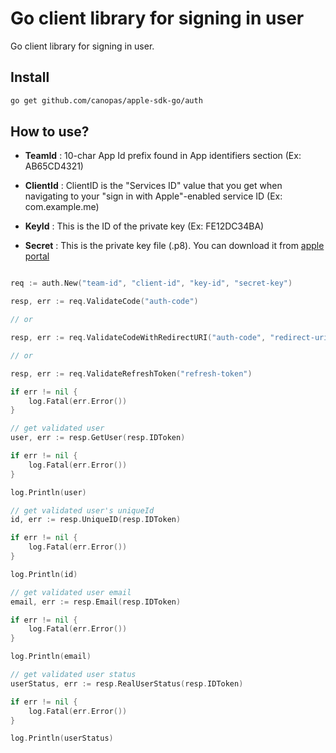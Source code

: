 # Go client library for signing in user

Go client library for signing in user.

## Install

```bash
go get github.com/canopas/apple-sdk-go/auth
```

## How to use?

- **TeamId** :  10-char App Id prefix found in App identifiers section (Ex: AB65CD4321)

- **ClientId** : ClientID is the "Services ID" value that you get when navigating to your "sign in with Apple"-enabled service ID (Ex: com.example.me)

- **KeyId** : This is the ID of the private key (Ex: FE12DC34BA)

- **Secret** : This is the private key file (.p8). You can download it from [apple portal](https://developer.apple.com/account/resources/)


```go

req := auth.New("team-id", "client-id", "key-id", "secret-key")

resp, err := req.ValidateCode("auth-code") 

// or

resp, err := req.ValidateCodeWithRedirectURI("auth-code", "redirect-uri") 

// or

resp, err := req.ValidateRefreshToken("refresh-token") 

if err != nil {
	log.Fatal(err.Error())
}

// get validated user
user, err := resp.GetUser(resp.IDToken)

if err != nil {
	log.Fatal(err.Error())
}

log.Println(user)

// get validated user's uniqueId
id, err := resp.UniqueID(resp.IDToken)

if err != nil {
	log.Fatal(err.Error())
}

log.Println(id)

// get validated user email
email, err := resp.Email(resp.IDToken)

if err != nil {
	log.Fatal(err.Error())
}

log.Println(email)

// get validated user status
userStatus, err := resp.RealUserStatus(resp.IDToken)

if err != nil {
	log.Fatal(err.Error())
}

log.Println(userStatus)

```
